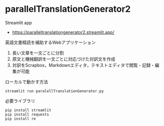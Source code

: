 # parallelTranslationGenerator2

Streamlit app
- https://paralleltranslationgenerator2.streamlit.app/

英語文書精読を補助するWebアプリケーション
1. 長い文章を一文ごとに分割
2. 原文と機械翻訳を一文ごとに対応づけた対訳文を作成
3. 対訳をScrapbox，Markdownエディタ，テキストエディタで閲覧・記録・編集が可能

ローカルで動かす方法
```
streamlit run paralellTranslationGenerator.py
```

必要ライブラリ
```
pip install streamlit
pip install requests
pip install re
```
